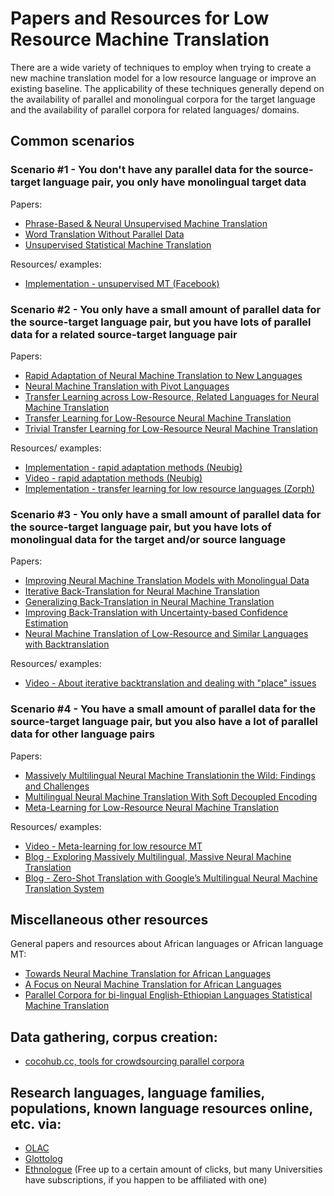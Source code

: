 # Papers and Resources for Low Resource Machine Translation 

There are a wide variety of techniques to employ when trying to create a new machine translation model for a low resource language or improve an existing baseline. The applicability of these techniques generally depend on the availability of parallel and monolingual corpora for the target language and the availability of parallel corpora for related languages/ domains.

## Common scenarios

### Scenario #1 - You don't have any parallel data for the source-target language pair, you only have monolingual target data

Papers:

- [Phrase-Based & Neural Unsupervised Machine Translation](https://aclweb.org/anthology/D18-1549)
- [Word Translation Without Parallel Data](https://arxiv.org/abs/1710.04087)
- [Unsupervised Statistical Machine Translation](https://paperswithcode.com/paper/unsupervised-statistical-machine-translation)

Resources/ examples:

- [Implementation - unsupervised MT (Facebook)](https://github.com/facebookresearch/UnsupervisedMT)

### Scenario #2 - You only have a small amount of parallel data for the source-target language pair, but you have lots of parallel data for a related source-target language pair

Papers:

- [Rapid Adaptation of Neural Machine Translation to New Languages](https://arxiv.org/abs/1808.04189)
- [Neural Machine Translation with Pivot Languages](https://arxiv.org/abs/1611.04928)
- [Transfer Learning across Low-Resource, Related Languages for Neural Machine Translation](https://arxiv.org/abs/1708.09803)
- [Transfer Learning for Low-Resource Neural Machine Translation](https://arxiv.org/pdf/1604.02201v1.pdf)
- [Trivial Transfer Learning for Low-Resource Neural Machine Translation](https://arxiv.org/abs/1809.00357)

Resources/ examples:

- [Implementation - rapid adaptation methods (Neubig)](https://github.com/neubig/rapid-adaptation)
- [Video - rapid adaptation methods (Neubig)](https://vimeo.com/305207187)
- [Implementation - transfer learning for low resource languages (Zorph)](https://github.com/isi-nlp/Zoph_RNN)

### Scenario #3 - You only have a small amount of parallel data for the source-target language pair, but you have lots of monolingual data for the target and/or source language

Papers:

- [Improving Neural Machine Translation Models with Monolingual Data](https://arxiv.org/abs/1511.06709)
- [Iterative Back-Translation for Neural Machine Translation](https://www.semanticscholar.org/paper/Iterative-Back-Translation-for-Neural-Machine-Hoang-Koehn/0669f0a031cfaada55841e5962eb6796d4e94971)
- [Generalizing Back-Translation in Neural Machine Translation](https://www.semanticscholar.org/paper/Generalizing-Back-Translation-in-Neural-Machine-Gra%C3%A7a-Kim/9a127a2903fb3dff2a480e82dd18fcf331333caa)
- [Improving Back-Translation with Uncertainty-based Confidence Estimation](https://www.semanticscholar.org/paper/Improving-Back-Translation-with-Uncertainty-based-Wang-Liu/dae35736329852c83d32cefd66448dc73cd73368)
- [Neural Machine Translation of Low-Resource and Similar Languages with Backtranslation](https://www.semanticscholar.org/paper/Neural-Machine-Translation-of-Low-Resource-and-with-Przystupa-Abdul-Mageed/19d9226a98066ef32b4c727a9992dbfbec7dbffc)

Resources/ examples:

- [Video - About iterative backtranslation and dealing with "place" issues](https://youtu.be/5A6MlGfZni0)

### Scenario #4 - You have a small amount of parallel data for the source-target language pair, but you also have a lot of parallel data for other language pairs

Papers:

- [Massively Multilingual Neural Machine Translationin the Wild: Findings and Challenges](https://arxiv.org/pdf/1907.05019.pdf)
- [Multilingual Neural Machine Translation With Soft Decoupled Encoding](https://arxiv.org/abs/1902.03499)
- [Meta-Learning for Low-Resource Neural Machine Translation](https://arxiv.org/pdf/1808.08437.pdf)

Resources/ examples:

- [Video - Meta-learning for low resource MT](https://vimeo.com/306147573)
- [Blog - Exploring Massively Multilingual, Massive Neural Machine Translation](https://ai.googleblog.com/2019/10/exploring-massively-multilingual.html)
- [Blog - Zero-Shot Translation with Google’s Multilingual Neural Machine Translation System](https://ai.googleblog.com/2016/11/zero-shot-translation-with-googles.html)

## Miscellaneous other resources

General papers and resources about African languages or African language MT:

- [Towards Neural Machine Translation for African Languages](https://arxiv.org/abs/1811.05467)
- [A Focus on Neural Machine Translation for African Languages](https://arxiv.org/abs/1906.05685)
- [Parallel Corpora for bi-lingual English-Ethiopian Languages Statistical Machine Translation](https://ethionlp.github.io/publication/2018-08-23-solomon_mt)

## Data gathering, corpus creation:

- [cocohub.cc, tools for crowdsourcing parallel corpora](https://cocohub.cc/)

## Research languages, language families, populations, known language resources online, etc. via:

- [OLAC](http://www.language-archives.org/)
- [Glottolog](https://glottolog.org/)
- [Ethnologue](https://www.ethnologue.com/) (Free up to a certain amount of clicks, but many Universities have subscriptions, if you happen to be affiliated with one)
